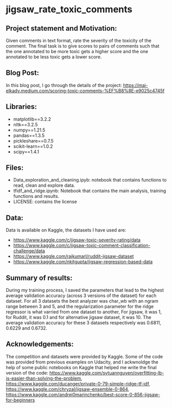 # jigsaw_rate_toxic_comments
## Project statement and Motivation: 
Given comments in text format, rate the severity of the toxicity of the comment. The final task is to give scores to pairs of comments such that the one annotated to be more toxic gets a higher score and the one annotated to be less toxic gets a lower score. 

## Blog Post:
In this blog post, I go through the details of the project: https://mai-elkady.medium.com/scoring-toxic-comments-%EF%B8%8E-e9025c4745f

## Libraries:
- matplotlib==3.2.2
- nltk==3.2.5
- numpy==1.21.5
- pandas==1.3.5
- pickleshare==0.7.5
- scikit-learn==1.0.2
- scipy==1.4.1

## Files: 
- Data_exploration_and_cleaning.ipyb: notebook that contains functions to read, clean and explore data.
- tfidf_and_ridge.ipynb: Notebook that contains the main analysis, training functions and results.
- LICENSE: contains the license

## Data:
Data is available on Kaggle, the datasets I have used are:
- https://www.kaggle.com/c/jigsaw-toxic-severity-rating/data
- https://www.kaggle.com/c/jigsaw-toxic-comment-classification-challenge/data
- https://www.kaggle.com/rajkumarl/ruddit-jigsaw-dataset
- https://www.kaggle.com/nkitgupta/jigsaw-regression-based-data

## Summary of results: 
During my training process, I saved the parameters that lead to the highest average validation accuracy (across 3 versions of the dataset) for each dataset. For all 3 datasets the best analyzer was char_wb with an ngram range between 3 and 5, and the regularization parameter for the ridge regressor is what varried from one dataset to another, For jigsaw, it was 1, for Ruddit, it was 0.1 and for alternative jigsaw dataset, it was 10. The average validation accuracy for these 3 datasets respectively was 0.6811, 0.6229 and 0.6732.

## Acknowledgements: 
The competition and datasets were provided by Kaggle. Some of the code was provided from previous examples on Udacity, and I ackwnoldge the help of some public notebooks on Kaggle that helped me write the final version of the code: https://www.kaggle.com/sytuannguyen/overfitting-lb-is-easier-than-solving-the-problem, https://www.kaggle.com/ducanger/private-0-79-simple-ridge-tf-idf, https://www.kaggle.com/chryzal/jigsaw-ensemble-0-864, https://www.kaggle.com/andrej0marinchenko/best-score-0-856-jigsaw-for-beginners
